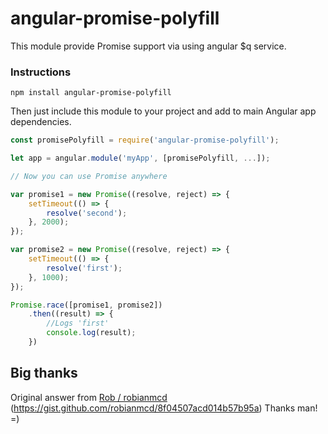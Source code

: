# angular-promise-polyfill

This module provide Promise support via using angular $q service.

### Instructions

```npm install angular-promise-polyfill```

Then just include this module to your project and add to main Angular app dependencies.

```javascript
const promisePolyfill = require('angular-promise-polyfill');

let app = angular.module('myApp', [promisePolyfill, ...]);

// Now you can use Promise anywhere

var promise1 = new Promise((resolve, reject) => {
    setTimeout(() => {
        resolve('second');
    }, 2000);
});

var promise2 = new Promise((resolve, reject) => {
    setTimeout(() => {
        resolve('first');
    }, 1000);
});

Promise.race([promise1, promise2])
    .then((result) => {
        //Logs 'first'
        console.log(result);
    })
```

## Big thanks

Original answer from [Rob / robianmcd](https://gist.github.com/robianmcd) (https://gist.github.com/robianmcd/8f04507acd014b57b95a)
Thanks man! =) 
